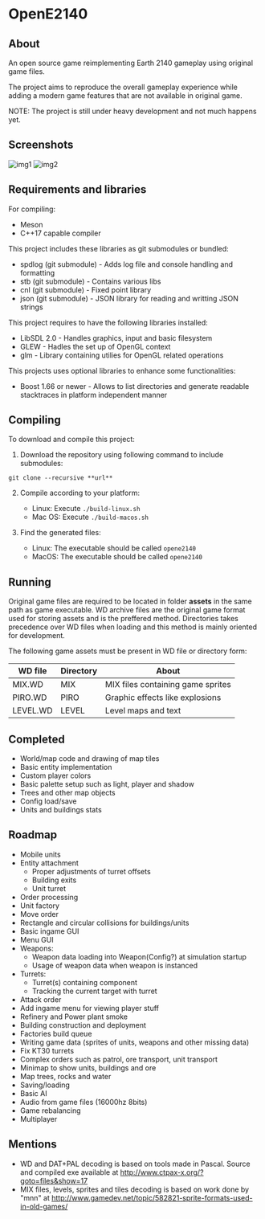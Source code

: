 # OpenE2140

## About
An open source game reimplementing Earth 2140 gameplay using original game files.

The project aims to reproduce the overall gameplay experience while adding a modern game features
that are not available in original game.

NOTE: The project is still under heavy development and not much happens yet.

## Screenshots

![img1](https://user-images.githubusercontent.com/750553/72228544-d22a0080-35a7-11ea-87d0-9c3c72f0454f.png)
![img2](https://user-images.githubusercontent.com/750553/72228576-2b922f80-35a8-11ea-8616-4a40fba55edf.png)

## Requirements and libraries
For compiling:
- Meson
- C++17 capable compiler

This project includes these libraries as git submodules or bundled:
- spdlog (git submodule) - Adds log file and console handling and formatting
- stb (git submodule) - Contains various libs
- cnl (git submodule) - Fixed point library
- json (git submodule) - JSON library for reading and writting JSON strings

This project requires to have the following libraries installed:
- LibSDL 2.0 - Handles graphics, input and basic filesystem
- GLEW - Hadles the set up of OpenGL context
- glm - Library containing utilies for OpenGL related operations

This projects uses optional libraries to enhance some functionalities:
- Boost 1.66 or newer - Allows to list directories and generate readable stacktraces in platform independent manner

## Compiling
To download and compile this project:
1. Download the repository using following command to include submodules:
```
git clone --recursive **url**
```

2. Compile according to your platform:
    - Linux:
        Execute `./build-linux.sh`
    - Mac OS:
        Execute `./build-macos.sh`
        
3. Find the generated files:
    - Linux:
        The executable should be called `opene2140`
    - MacOS:
        The executable should be called `opene2140`

## Running
Original game files are required to be located in folder **assets** in the same path as game executable.
WD archive files are the original game format used for storing assets and is the preffered method.
Directories takes precedence over WD files when loading and this method is mainly oriented for development.

The following game assets must be present in WD file or directory form:

| WD file | Directory | About |
| --- | --- | --- |
| MIX.WD | MIX | MIX files containing game sprites |
| PIRO.WD | PIRO | Graphic effects like explosions |
| LEVEL.WD | LEVEL | Level maps and text |

## Completed
- World/map code and drawing of map tiles
- Basic entity implementation
- Custom player colors
- Basic palette setup such as light, player and shadow
- Trees and other map objects
- Config load/save
- Units and buildings stats

## Roadmap
- Mobile units
- Entity attachment
    - Proper adjustments of turret offsets
    - Building exits
    - Unit turret
- Order processing
- Unit factory
- Move order
- Rectangle and circular collisions for buildings/units 
- Basic ingame GUI
- Menu GUI
- Weapons:
    - Weapon data loading into Weapon(Config?) at simulation startup
    - Usage of weapon data when weapon is instanced
- Turrets:
    - Turret(s) containing component
    - Tracking the current target with turret
- Attack order
- Add ingame menu for viewing player stuff
- Refinery and Power plant smoke
- Building construction and deployment
- Factories build queue
- Writing game data (sprites of units, weapons and other missing data)
- Fix KT30 turrets
- Complex orders such as patrol, ore transport, unit transport
- Minimap to show units, buildings and ore
- Map trees, rocks and water
- Saving/loading
- Basic AI
- Audio from game files (16000hz 8bits)
- Game rebalancing
- Multiplayer

## Mentions
- WD and DAT+PAL decoding is based on tools made in Pascal. Source and compiled exe available at http://www.ctpax-x.org/?goto=files&show=17
- MIX files, levels, sprites and tiles decoding is based on work done by "mnn" at http://www.gamedev.net/topic/582821-sprite-formats-used-in-old-games/
